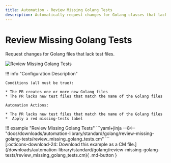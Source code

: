 ```yaml
---
title: Automation - Review Missing Golang Tests
description: Automatically request changes for Golang classes that lack test files in a PR.
---
```

# Review Missing Golang Tests

<!-- --8<-- [start:example]-->

Request changes for Golang files that lack test files.

![Review Missing Golang Tests](/automations/standard/golang/review-missing-golang-tests/review-missing-golang-tests.png)

!!! info "Configuration Description"

    Conditions (all must be true):
    
    * The PR creates one or more new Golang files
    * The PR lacks new test files that match the name of the Golang files
    
    Automation Actions:
    
    * The PR lacks new test files that match the name of the Golang files
    *  Apply a red missing-tests label

<div class="automationExample" markdown="1">
!!! example "Review Missing Golang Tests"
    ```yaml+jinja
    --8<-- "docs/downloads/automation-library/standard/golang/review-missing-golang-tests/review_missing_golang_tests.cm"
    ```
    <div class="result" markdown>
      <span>
      [:octicons-download-24: Download this example as a CM file.](/downloads/automation-library/standard/golang/review-missing-golang-tests/review_missing_golang_tests.cm){ .md-button }
      </span>
    </div>
<!-- --8<-- [end:example]-->